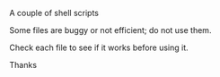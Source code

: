 A couple of shell scripts

Some files are buggy or not efficient; do not use them.

Check each file to see if it works before using it.

Thanks